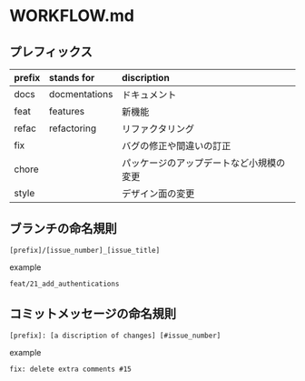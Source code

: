 # WORKFLOW.md
## プレフィックス

|  prefix  |  stands for  |  discription  |
| :---- | :---- | :---- |
|  docs  |  docmentations  |  ドキュメント  |
|  feat  |  features  |  新機能  |
|  refac  |  refactoring  |  リファクタリング  |
|  fix  |    |  バグの修正や間違いの訂正  |
|  chore  |    |  パッケージのアップデートなど小規模の変更  |
|  style  |  |  デザイン面の変更  |

## ブランチの命名規則
```
[prefix]/[issue_number]_[issue_title]
```

example
```
feat/21_add_authentications
```

## コミットメッセージの命名規則
```
[prefix]: [a discription of changes] [#issue_number]
```

example
```
fix: delete extra comments #15
```